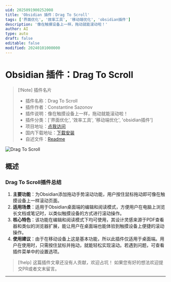 ```yaml
---
uid: 2025091900252008
title: 'Obsidian 插件：Drag To Scroll'
tags: ['界面优化', '效率工具', '移动端优化', 'obsidian插件']
description: '像在触摸设备上一样，拖动就能滚动啦！'
author: AI
type: auto
draft: false
editable: false
modified: 20240101000000
---
```


# Obsidian 插件：Drag To Scroll

> [!Note] 插件名片
> - 插件名称：Drag To Scroll
> - 插件作者：Constantine Sazonov
> - 插件说明：像在触摸设备上一样，拖动就能滚动啦！
> - 插件分类：['界面优化', '效率工具', '移动端优化', 'obsidian插件']
> - 项目地址：[点我访问](https://github.com/constsz/obsidian-drag-to-scroll)
> - 国内下载地址：[下载安装](https://pkmer.cn/products/plugin/pluginMarket/?drag-to-scroll)
> - 自述文件：[Readme](https://ghproxy.net/https://raw.githubusercontent.com/constsz/obsidian-drag-to-scroll/master/README.md)

![Drag To Scroll](https://cdn.pkmer.cn/covers/drag-to-scroll_internal_0.gif!pkmer)

## 概述

### Drag To Scroll插件总结
1. **主要功能**：为Obsidian添加拖动手势滚动功能，用户按住鼠标拖动即可像在触摸设备上一样滚动页面。
2. **适用场景**：适用于Obsidian桌面端的编辑和阅读模式，方便用户在电脑上浏览长文档或笔记时，以类似触摸设备的方式进行滚动操作。
3. **核心特色**：该功能在编辑和阅读模式下均可使用，其设计灵感来源于PDF查看器和类似的浏览器扩展，能让用户在桌面端也能体验到触摸设备上便捷的滚动操作。
4. **使用建议**：由于在移动设备上这是基本功能，所以此插件仅适用于桌面端。用户在使用时，只需按住鼠标并拖动，就能轻松实现滚动。若遇到问题，可查看插件菜单中的设置选项。


> [!help] 
> 这篇插件文章还没有人贡献，欢迎占坑！
> 如果您有好的想法欢迎提交PR或者文末留言。
> 

---



